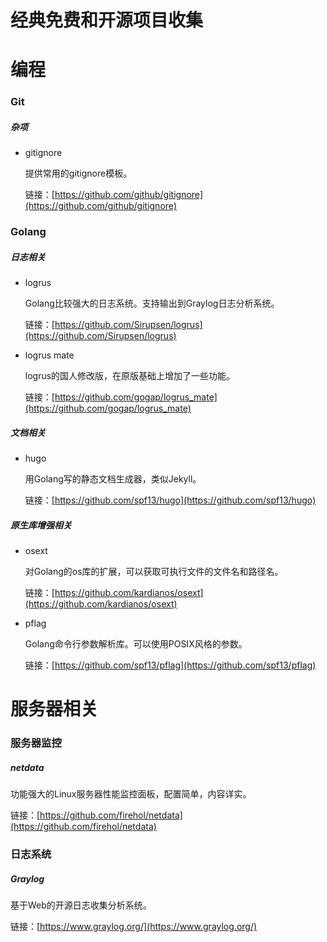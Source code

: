 # 经典免费和开源项目收集

# 编程

### Git

##### 杂项

* gitignore

    提供常用的gitignore模板。

    链接：[https://github.com/github/gitignore](https://github.com/github/gitignore)

### Golang

##### 日志相关

* logrus

    Golang比较强大的日志系统。支持输出到Graylog日志分析系统。

    链接：[https://github.com/Sirupsen/logrus](https://github.com/Sirupsen/logrus)

* logrus mate

    logrus的国人修改版，在原版基础上增加了一些功能。

    链接：[https://github.com/gogap/logrus_mate](https://github.com/gogap/logrus_mate)

##### 文档相关

* hugo

    用Golang写的静态文档生成器，类似Jekyll。

    链接：[https://github.com/spf13/hugo](https://github.com/spf13/hugo)

##### 原生库增强相关

* osext

    对Golang的os库的扩展，可以获取可执行文件的文件名和路径名。

    链接：[https://github.com/kardianos/osext](https://github.com/kardianos/osext)

* pflag

    Golang命令行参数解析库。可以使用POSIX风格的参数。

    链接：[https://github.com/spf13/pflag](https://github.com/spf13/pflag)

# 服务器相关

### 服务器监控

##### netdata

功能强大的Linux服务器性能监控面板，配置简单，内容详实。

链接：[https://github.com/firehol/netdata](https://github.com/firehol/netdata)

### 日志系统

##### Graylog

基于Web的开源日志收集分析系统。

链接：[https://www.graylog.org/](https://www.graylog.org/)
